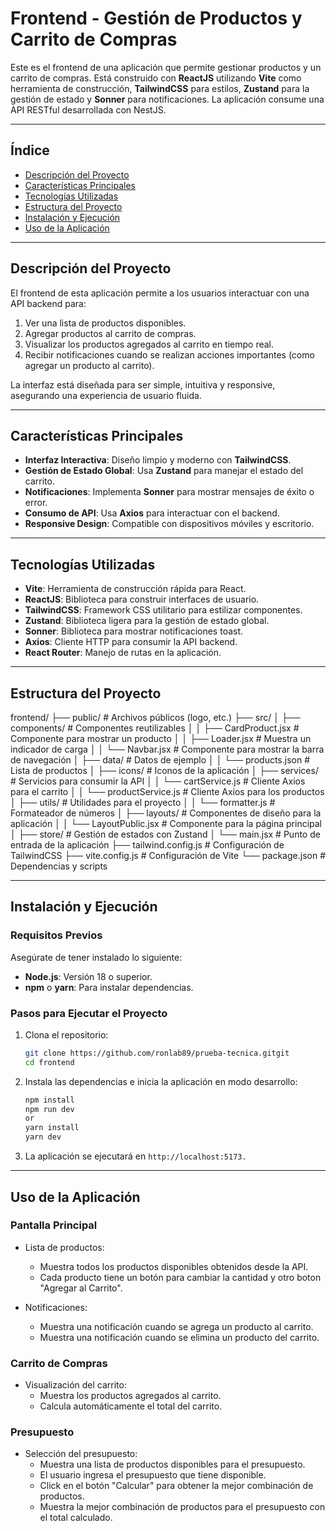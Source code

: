 # Frontend - Gestión de Productos y Carrito de Compras

Este es el frontend de una aplicación que permite gestionar productos y un carrito de compras. Está construido con **ReactJS** utilizando **Vite** como herramienta de construcción, **TailwindCSS** para estilos, **Zustand** para la gestión de estado y **Sonner** para notificaciones. La aplicación consume una API RESTful desarrollada con NestJS.

---

## Índice

- [Descripción del Proyecto](#descripción-del-proyecto)
- [Características Principales](#características-principales)
- [Tecnologías Utilizadas](#tecnologías-utilizadas)
- [Estructura del Proyecto](#estructura-del-proyecto)
- [Instalación y Ejecución](#instalación-y-ejecución)
- [Uso de la Aplicación](#uso-de-la-aplicación)

---

## Descripción del Proyecto

El frontend de esta aplicación permite a los usuarios interactuar con una API backend para:

1. Ver una lista de productos disponibles.
2. Agregar productos al carrito de compras.
3. Visualizar los productos agregados al carrito en tiempo real.
4. Recibir notificaciones cuando se realizan acciones importantes (como agregar un producto al carrito).

La interfaz está diseñada para ser simple, intuitiva y responsive, asegurando una experiencia de usuario fluida.

---

## Características Principales

- **Interfaz Interactiva**: Diseño limpio y moderno con **TailwindCSS**.
- **Gestión de Estado Global**: Usa **Zustand** para manejar el estado del carrito.
- **Notificaciones**: Implementa **Sonner** para mostrar mensajes de éxito o error.
- **Consumo de API**: Usa **Axios** para interactuar con el backend.
- **Responsive Design**: Compatible con dispositivos móviles y escritorio.

---

## Tecnologías Utilizadas

- **Vite**: Herramienta de construcción rápida para React.
- **ReactJS**: Biblioteca para construir interfaces de usuario.
- **TailwindCSS**: Framework CSS utilitario para estilizar componentes.
- **Zustand**: Biblioteca ligera para la gestión de estado global.
- **Sonner**: Biblioteca para mostrar notificaciones toast.
- **Axios**: Cliente HTTP para consumir la API backend.
- **React Router**: Manejo de rutas en la aplicación.

---

## Estructura del Proyecto

frontend/
├── public/ # Archivos públicos (logo, etc.)
├── src/
│ ├── components/ # Componentes reutilizables
│ │ ├── CardProduct.jsx # Componente para mostrar un producto
│ │ ├── Loader.jsx # Muestra un indicador de carga
│ │ └── Navbar.jsx # Componente para mostrar la barra de navegación
│ ├── data/ # Datos de ejemplo
│ │ └── products.json # Lista de productos
│ ├── icons/ # Iconos de la aplicación
│ ├── services/ # Servicios para consumir la API
│ │ └── cartService.js # Cliente Axios para el carrito
│ │ └── productService.js # Cliente Axios para los productos
│ ├── utils/ # Utilidades para el proyecto
│ │ └── formatter.js # Formateador de números
│ ├── layouts/ # Componentes de diseño para la aplicación
│ │ └── LayoutPublic.jsx # Componente para la página principal
│ ├── store/ # Gestión de estados con Zustand
│ └── main.jsx # Punto de entrada de la aplicación
├── tailwind.config.js # Configuración de TailwindCSS
├── vite.config.js # Configuración de Vite
└── package.json # Dependencias y scripts

---

## Instalación y Ejecución

### Requisitos Previos

Asegúrate de tener instalado lo siguiente:

- **Node.js**: Versión 18 o superior.
- **npm** o **yarn**: Para instalar dependencias.

### Pasos para Ejecutar el Proyecto

1. Clona el repositorio:

   ```bash
   git clone https://github.com/ronlab89/prueba-tecnica.gitgit
   cd frontend
   ```

2. Instala las dependencias e inicia la aplicación en modo desarrollo:
   ```bash
   npm install
   npm run dev
   or
   yarn install
   yarn dev
   ```
3. La aplicación se ejecutará en `http://localhost:5173.`

---

## Uso de la Aplicación

### Pantalla Principal

- Lista de productos:

  - Muestra todos los productos disponibles obtenidos desde la API.
  - Cada producto tiene un botón para cambiar la cantidad y otro boton "Agregar al Carrito".

- Notificaciones:
  - Muestra una notificación cuando se agrega un producto al carrito.
  - Muestra una notificación cuando se elimina un producto del carrito.

### Carrito de Compras

- Visualización del carrito:
  - Muestra los productos agregados al carrito.
  - Calcula automáticamente el total del carrito.

### Presupuesto

- Selección del presupuesto:
  - Muestra una lista de productos disponibles para el presupuesto.
  - El usuario ingresa el presupuesto que tiene disponible.
  - Click en el botón "Calcular" para obtener la mejor combinación de productos.
  - Muestra la mejor combinación de productos para el presupuesto con el total calculado.
